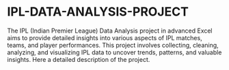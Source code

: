 # IPL-DATA-ANALYSIS-PROJECT
The IPL (Indian Premier League) Data Analysis project in advanced Excel aims to provide detailed insights into various aspects of IPL matches, teams, and player performances. This project involves collecting, cleaning, analyzing, and visualizing IPL data to uncover trends, patterns, and valuable insights. Here a detailed description of the project.
